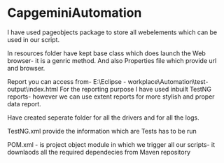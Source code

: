 # CapgeminiAutomation

I have used pageobjects package to store all webelements which can be used in our script.

In resources folder have kept base class which does launch the Web browser- it is a genric method. And also Properties file which provide url and browser.

Report you can access from- E:\Eclipse - workplace\Automation\test-output\index.html
For the reporting purpose I have used inbuilt TestNG reports- however we can use extent reports for more stylish and proper data report.

Have created seperate folder for all the drivers and for all the logs.

TestNG.xml provide the information which are Tests has to be run

POM.xml - is project object module in which we trigger all our scripts- it downlaods all the required dependecies from Maven repository

